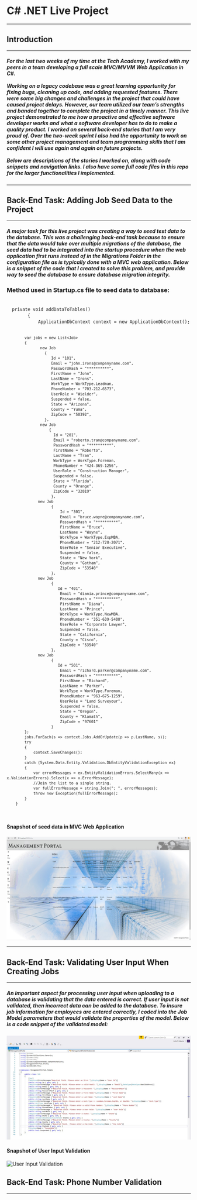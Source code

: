 <h1>C# .NET Live Project</h1>
<hr>
<h2>Introduction</h2>
<hr>
<h5>
For the last two weeks of my time  at the Tech Academy, I worked with my peers in a team developing a full scale MVC/MVVM Web Application in C#.  
<br>
<br>
Working on a legacy codebase was a great learning opportunity for fixing bugs, cleaning up code, and adding requested features. 
There were some big changes and challenges in the project that could have caused project delays.  
However, our team utilized our team’s strengths and banded together to complete the project in a timely manner.  
This live project demonstrated to me how a proactive and effective software developer works and what a software developer has to do 
to make a quality product. I worked on several back-end stories that I am very proud of.  
Over the two-week sprint I also had the opportunity to work on some other project management and team programming skills 
that  I am confident I will use again and again on future projects.  
<br>
<br>
Below are descriptions of the stories I worked on, along with code snippets and navigation links. 
I also have some full code files in this repo for the larger functionalities I implemented.
</h5>
<hr>
<h2>Back-End Task: Adding Job Seed Data to the Project</h2>
<hr>
<h5>
A major task for this live project was creating a way to seed test data to the database.  
This was a challenging back-end task because to ensure that the data would take over multiple migrations of the database, 
the seed data had to be integrated into the startup procedure when the web application first runs instead of in the Migrations Folder 
in the configuration file as is typically done with a MVC web application. 
Below is a snippet of the code that I created to solve this problem, and provide way to seed the database to ensure database migration integrity. 
</h5>
<h3>Method used in Startup.cs file to seed data to database:</h3>
<code>
  private void addDataToTables()
        {
            ApplicationDbContext context = new ApplicationDbContext();

            var jobs = new List<Job>
            {
                   new Job
                     {
                        Id = "101",
                        Email = "john.irons@companyname.com",
                        PasswordHash = "**********",
                        FirstName = "John",
                        LastName = "Irons",
                        WorkType = WorkType.Leadman,
                        PhoneNumber = "703-212-6573",
                        UserRole = "Wielder",
                        Suspended = false,
                        State = "Arizona",
                        County = "Yuma",
                        ZipCode = "58392",
                     },
                   new Job
                       {
                         Id = "201",
                         Email = "roberto.tran@companyname.com",
                         PasswordHash = "**********",
                         FirstName = "Roberto",
                         LastName = "Tran",
                         WorkType = WorkType.Foreman,
                         PhoneNumber = "424-369-1256",
                         UserRole = "Construction Manager",
                         Suspended = false,
                         State = "Florida",
                         County = "Orange",
                         ZipCode = "32819"
                        },
                  new Job
                        {
                            Id = "301",
                            Email = "bruce.wayne@companyname.com",
                            PasswordHash = "**********",
                            FirstName = "Bruce",
                            LastName = "Wayne",
                            WorkType = WorkType.ExpMBA,
                            PhoneNumber = "212-720-2071",
                            UserRole = "Senior Executive",
                            Suspended = false,
                            State = "New York",
                            County = "Gotham",
                            ZipCode = "53540"
                        }, 
                  new Job
                        {
                           Id = "401",
                            Email = "diania.prince@companyname.com",
                            PasswordHash = "**********",
                            FirstName = "Diana",
                            LastName = "Prince",
                            WorkType = WorkType.NewMBA,
                            PhoneNumber = "351-639-5488",
                            UserRole = "Corporate Lawyer",
                            Suspended = false,
                            State = "California",
                            County = "Cisco",
                            ZipCode = "53540"
                        }, 
                  new Job
                        {
                           Id = "501",
                            Email = "richard.parker@companyname.com",
                            PasswordHash = "**********",
                            FirstName = "Richard",
                            LastName = "Parker",
                            WorkType = WorkType.Foreman,
                            PhoneNumber = "963-675-1259",
                            UserRole = "Land Surveyour",
                            Suspended = false,
                            State = "Oregon",
                            County = "Klamath",
                            ZipCode = "97601"
                        }
            };
            jobs.ForEach(s => context.Jobs.AddOrUpdate(p => p.LastName, s));
            try
            {
                context.SaveChanges();
            }
            catch (System.Data.Entity.Validation.DbEntityValidationException ex)
            {
                var errorMessages = ex.EntityValidationErrors.SelectMany(x => x.ValidationErrors).Select(x => x.ErrorMessage);
                //Join the list to a single string. 
                var fullErrorMessage = string.Join("; ", errorMessages);
                throw new Exception(fullErrorMessage);
            }
        }
</code>
<h4>Snapshot of seed data in MVC Web Application</h4>
<img src="./images/Slide2.JPG" alt="Job Seed Data in Application"/>
<hr>
<h2>Back-End Task: Validating User Input When Creating Jobs</h2>
<hr>
<h5>
An important aspect for processing user input when uploading to a database is validating that the data entered is correct.  
If user input is not validated, then incorrect data can be added to the database.  To insure job information for employees are entered correctly, I coded into the Job Model parameters that would validate the properties of the model.  
Below is a code snippet of the validated model:
</h5>
<img src="./images/Slide6.JPG" alt="Job Validation Model"/>
<br>
<h4>Snapshot of User Input Validation</h4>
<img src=".images/Slide1.JPG" alt="User Input Validation"/>
<br>
<h2>Back-End Task: Phone Number Validation</h2>
<hr>
<h5>
</h5>
